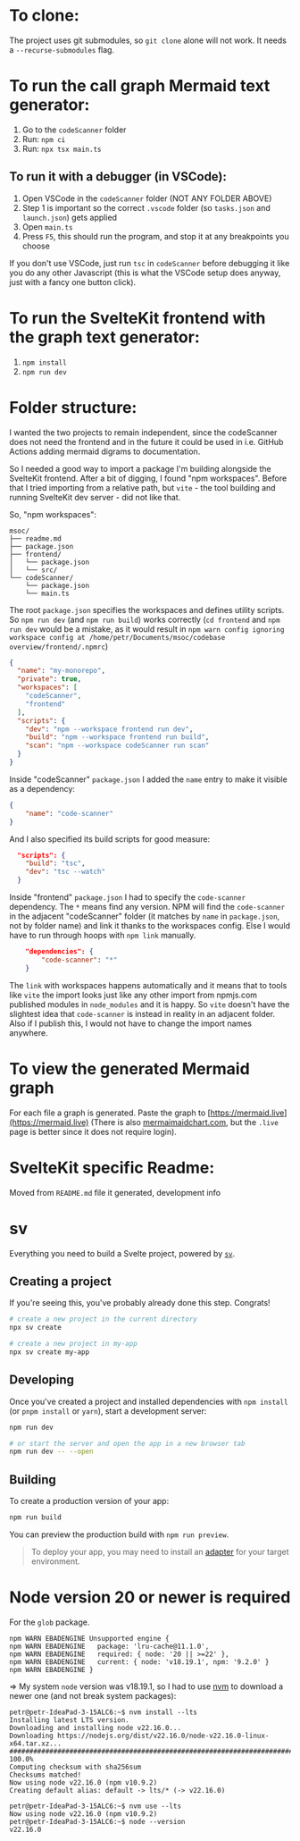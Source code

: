 # To clone:
The project uses git submodules, so `git clone` alone will not work. It needs a `--recurse-submodules` flag.

# To run the call graph Mermaid text generator:
1. Go to the `codeScanner` folder
2. Run: `npm ci`
3. Run: `npx tsx main.ts`

## To run it with a debugger (in VSCode):

1. Open VSCode in the `codeScanner` folder (NOT ANY FOLDER ABOVE)
2. Step 1 is important so the correct `.vscode` folder (so `tasks.json` and `launch.json`) gets applied
3. Open `main.ts`
4. Press `F5`, this should run the program, and stop it at any breakpoints you choose

If you don't use VSCode, just run `tsc` in `codeScanner` before debugging it like you do any other Javascript (this is what the VSCode setup does anyway, just with a fancy one button click).

# To run the SvelteKit frontend with the graph text generator:
1. `npm install`
2. `npm run dev`

# Folder structure:
I wanted the two projects to remain independent, since the codeScanner does not need the frontend and in the future it could be used in i.e. GitHub Actions adding mermaid digrams to documentation.

So I needed a good way to import a package I'm building alongside the SvelteKit frontend.
After a bit of digging, I found "npm workspaces". Before that I tried importing from a relative path, but `vite` - the tool building and running SvelteKit dev server - did not like that.

So, "npm workspaces":

```
msoc/
├── readme.md
├── package.json
├── frontend/
│   └── package.json
│   └── src/
└── codeScanner/
    └── package.json
    └── main.ts
```

The root `package.json` specifies the workspaces and defines utility scripts. 
So `npm run dev` (and `npm run build`) works correctly 
(`cd frontend` and `npm run dev` would be a mistake, as it would result in `npm warn config ignoring workspace config at /home/petr/Documents/msoc/codebase overview/frontend/.npmrc`)

```json
{
  "name": "my-monorepo",
  "private": true,
  "workspaces": [
    "codeScanner",
    "frontend"
  ],
  "scripts": {
    "dev": "npm --workspace frontend run dev",
    "build": "npm --workspace frontend run build",
    "scan": "npm --workspace codeScanner run scan"
  }
}
```

Inside "codeScanner" `package.json` I added the `name` entry to make it visible as a dependency:
```json
{
    "name": "code-scanner"
}
```
And I also specified its build scripts for good measure:

```json
  "scripts": {
    "build": "tsc",
    "dev": "tsc --watch"
  }
```

Inside "frontend" `package.json` I had to specify the `code-scanner` dependency.
The `*` means find any version. NPM will find the `code-scanner` in the adjacent "codeScanner" folder (it matches by `name` in `package.json`, not by folder name) and link it thanks to the workspaces config.
Else I would have to run through hoops with `npm link` manually. 

```json
	"dependencies": {
		"code-scanner": "*"
	}
```

The `link` with workspaces happens automatically and it means that to tools like `vite` the import looks just like any other import from npmjs.com published modules in  `node_modules` and it is happy. So `vite` doesn't have the slightest idea that `code-scanner` is instead in reality in an adjacent folder.
Also if I publish this, I would not have to change the import names anywhere.

# To view the generated Mermaid graph
For each file a graph is generated. Paste the graph to [https://mermaid.live](https://mermaid.live)
(There is also [mermaimaidchart.com](mermaimaidchart.com), but the `.live` page is better since it does not require login).

# SvelteKit specific Readme:
Moved from `README.md` file it generated, development info

# sv

Everything you need to build a Svelte project, powered by [`sv`](https://github.com/sveltejs/cli).

## Creating a project

If you're seeing this, you've probably already done this step. Congrats!

```bash
# create a new project in the current directory
npx sv create

# create a new project in my-app
npx sv create my-app
```

## Developing

Once you've created a project and installed dependencies with `npm install` (or `pnpm install` or `yarn`), start a development server:

```bash
npm run dev

# or start the server and open the app in a new browser tab
npm run dev -- --open
```

## Building

To create a production version of your app:

```bash
npm run build
```

You can preview the production build with `npm run preview`.

> To deploy your app, you may need to install an [adapter](https://svelte.dev/docs/kit/adapters) for your target environment.


# Node version 20 or newer is required
For the `glob` package.
```
npm WARN EBADENGINE Unsupported engine {
npm WARN EBADENGINE   package: 'lru-cache@11.1.0',
npm WARN EBADENGINE   required: { node: '20 || >=22' },
npm WARN EBADENGINE   current: { node: 'v18.19.1', npm: '9.2.0' }
npm WARN EBADENGINE }
```
=> My system `node` version was v18.19.1, so I had to use [nvm](https://github.com/nvm-sh/nvm?tab=readme-ov-file#installing-and-updating) to download a newer one (and not break system packages):

```
petr@petr-IdeaPad-3-15ALC6:~$ nvm install --lts
Installing latest LTS version.
Downloading and installing node v22.16.0...
Downloading https://nodejs.org/dist/v22.16.0/node-v22.16.0-linux-x64.tar.xz...
####################################################################################################################################################################################### 100.0%
Computing checksum with sha256sum
Checksums matched!
Now using node v22.16.0 (npm v10.9.2)
Creating default alias: default -> lts/* (-> v22.16.0)
```

```
petr@petr-IdeaPad-3-15ALC6:~$ nvm use --lts
Now using node v22.16.0 (npm v10.9.2)
petr@petr-IdeaPad-3-15ALC6:~$ node --version
v22.16.0
```